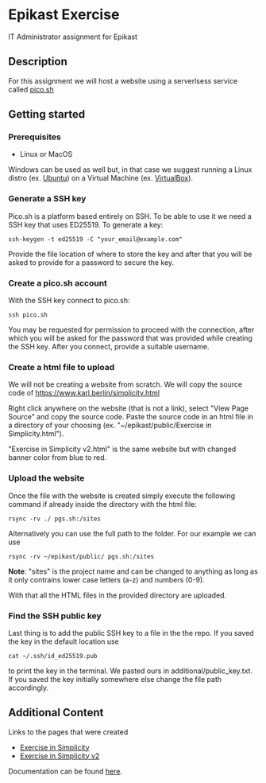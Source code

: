 # Epikast Exercise
IT Administrator assignment for Epikast

## Description
For this assignment we will host a website using a serverlsess service called [pico.sh](https://pico.sh/)

## Getting started
### Prerequisites
* Linux or MacOS

Windows can be used as well but, in that case we suggest running a Linux distro (ex. [Ubuntu](https://ubuntu.com/download)) on a Virtual Machine (ex. [VirtualBox](https://www.virtualbox.org/wiki/Downloads)).

### Generate a SSH key
Pico.sh is a platform based entirely on SSH. To be able to use it we need a SSH key that uses ED25519. To generate a key:
```
ssh-keygen -t ed25519 -C "your_email@example.com"
```
Provide the file location of where to store the key and after that you will be asked to provide for a password to secure the key.

### Create a pico.sh account
With the SSH key connect to pico.sh:
```
ssh pico.sh
```
You may be requested for permission to proceed with the connection, after which you will be asked for the password that was provided while creating the SSH key. After you connect, provide a suitable username.

### Create a html file to upload
We will not be creating a website from scratch. We will copy the source code of https://www.karl.berlin/simplicity.html

Right click anywhere on the website (that is not a link), select "View Page Source" and copy the source code. Paste the source code in an html file in a directory of your choosing (ex. "~/epikast/public/Exercise in Simplicity.html").

"Exercise in Simplicity v2.html" is the same website but with changed banner color from blue to red.

### Upload the website
Once the file with the website is created simply execute the following command if already inside the directory with the html file:
```
rsync -rv ./ pgs.sh:/sites
```
Alternatively you can use the full path to the folder. For our example we can use
```
rsync -rv ~/epikast/public/ pgs.sh:/sites
```
**Note**: "sites" is the project name and can be changed to anything as long as it only contrains lower case letters (a-z) and numbers (0-9).

With that all the HTML files in the provided directory are uploaded.

### Find the SSH public key
Last thing is to add the public SSH key to a file in the the repo. If you saved the key in the default location use
```
cat ~/.ssh/id_ed25519.pub
```
to print the key in the terminal. We pasted ours in additional/public_key.txt. If you saved the key initially somewhere else change the file path accordingly.

## Additional Content
Links to the pages that were created
* [Exercise in Simplicity](https://matzyw-sites.pgs.sh/Exercise%20in%20Simplicity.html)
* [Exercise in Simplicity v2](https://matzyw-sites.pgs.sh/Exercise%20in%20Simplicity%20v2.html)

Documentation can be found [here](https://drive.google.com/file/d/1tJ8olRhbAh7JfSpC1C7VBGrtVNleP-zX/view?usp=sharing).

